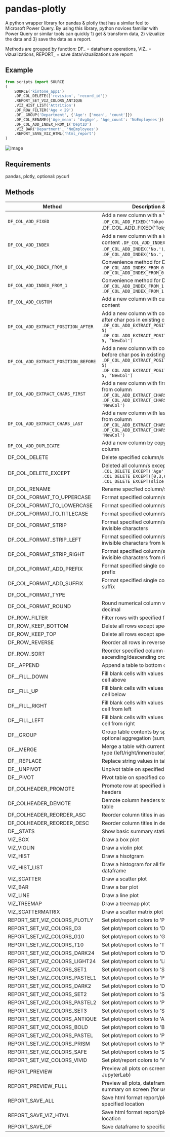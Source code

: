 # pandas-plotly

A python wrapper library for pandas & plotly that has a similar feel to Microsoft Power Query. 
By using this library, python novices familiar with Power Query or similar tools can 
quickly 1) get & transform data, 2) vizualize the data and 3) save the data as a report.

Methods are grouped by function: DF_ = dataframe operations, VIZ_ = vizualizations, REPORT_ = save data/vizualizations are report

## Example

```python
from scripts import SOURCE
(
    SOURCE('kintone_app1')
    .DF_COL_DELETE(['revision', 'record_id'])
    .REPORT_SET_VIZ_COLORS_ANTIQUE
    .VIZ_HIST_LIST('Attrition')
    .DF_ROW_FILTER('Age < 29')
    .DF__GROUP('Department', {'Age': ['mean', 'count']})
    .DF_COL_RENAME({'Age_mean': 'AvgAge', 'Age_count': 'NoEmployees'})
    .DF_COL_ADD_INDEX_FROM_1('DeptID')
    .VIZ_BAR('Department', 'NoEmployees')
    .REPORT_SAVE_VIZ_HTML('html_report')
)
```

![image](https://user-images.githubusercontent.com/87593190/133514752-5eb39b13-ca8d-4cd9-a058-2c8a411db05f.png)


## Requirements

pandas, plotly, optional: pycurl

## Methods

| Method |  Description & example
| --- | --- |
| ```DF_COL_ADD_FIXED``` | Add a new column with a 'fixed' value as content  ```.DF_COL_ADD_FIXED('Tokyo')``` ``` ```.DF_COL_ADD_FIXED('Tokyo', 'City')``` 
| ```DF_COL_ADD_INDEX``` |  Add a new column with a index/serial number as content  ```.DF_COL_ADD_INDEX()```__ ```.DF_COL_ADD_INDEX('No.')```__ ```.DF_COL_ADD_INDEX('No.', 0)```
| ```DF_COL_ADD_INDEX_FROM_0``` |  Convenience method for DF_COL_ADD_INDEX  ```.DF_COL_ADD_INDEX_FROM_0()```  ```.DF_COL_ADD_INDEX_FROM_0('No.')```
| ```DF_COL_ADD_INDEX_FROM_1``` |  Convenience method for DF_COL_ADD_INDEX  ```.DF_COL_ADD_INDEX_FROM_1()```  ```.DF_COL_ADD_INDEX_FROM_1('No.')```
| ```DF_COL_ADD_CUSTOM``` |  Add a new column with custom (lambda) content  
| ```DF_COL_ADD_EXTRACT_POSITION_AFTER``` |  Add a new column with content extracted from after char pos in existing column  ```.DF_COL_ADD_EXTRACT_POSITION_AFTER('OldCol', 5)```  ```.DF_COL_ADD_EXTRACT_POSITION_AFTER('OldCol', 5, 'NewCol')```
| ```DF_COL_ADD_EXTRACT_POSITION_BEFORE``` |  Add a new column with content extracted from before char pos in existing column  ```.DF_COL_ADD_EXTRACT_POSITION_BEFORE('OldCol', 5)```  ```.DF_COL_ADD_EXTRACT_POSITION_BEFORE('OldCol', 5, 'NewCol')```
| ```DF_COL_ADD_EXTRACT_CHARS_FIRST``` |  Add a new column with first N chars extracted from column  ```.DF_COL_ADD_EXTRACT_CHARS_FIRST('OldCol', 5)```  ```.DF_COL_ADD_EXTRACT_CHARS_FIRST('OldCol', 5, 'NewCol')```
| ```DF_COL_ADD_EXTRACT_CHARS_LAST``` |  Add a new column with last N chars extracted from column  ```.DF_COL_ADD_EXTRACT_CHARS_FIRST('OldCol', 5)```  ```.DF_COL_ADD_EXTRACT_CHARS_FIRST('OldCol', 5, 'NewCol')```
| ```DF_COL_ADD_DUPLICATE``` | Add a new column by copying an existing column
| DF_COL_DELETE |  Delete specified column/s 
| DF_COL_DELETE_EXCEPT |  Deleted all column/s except specified  ```.COL_DELETE_EXCEPT('Age')```  ```.COL_DELETE_EXCEPT([0,3,6])```  ```.COL_DELETE_EXCEPT(slice(0,3))```
| DF_COL_RENAME |  Rename specfied column/s
| DF_COL_FORMAT_TO_UPPERCASE |  Format specified column/s values to uppercase
| DF_COL_FORMAT_TO_LOWERCASE |  Format specified column/s values to lowercase
| DF_COL_FORMAT_TO_TITLECASE |  Format specified column/s values to titlecase
| DF_COL_FORMAT_STRIP |  Format specified column/s values by stripping invisible characters
| DF_COL_FORMAT_STRIP_LEFT |  Format specified column/s values by stripping invisible characters from left
| DF_COL_FORMAT_STRIP_RIGHT |  Format specified column/s values by stripping invisible characters from right
| DF_COL_FORMAT_ADD_PREFIX | Format specified single column values by adding prefix
| DF_COL_FORMAT_ADD_SUFFIX |  Format specified single column values by adding suffix
| DF_COL_FORMAT_TYPE | 
| DF_COL_FORMAT_ROUND | Round numerical column values to specified decimal  | ```.COL_FORMAT_ROUND(2)``` ```.COL_FORMAT_ROUND({'c1':2, 'c2':0})``` 
| DF_ROW_FILTER |  Filter rows with specified filter criteria
| DF_ROW_KEEP_BOTTOM |  Delete all rows except specified bottom N rows
| DF_ROW_KEEP_TOP |  Delete all rows except specified top N rows
| DF_ROW_REVERSE |  Reorder all rows in reverse order
| DF_ROW_SORT |  Reorder specified column contents in ascending/descending order
| DF__APPEND |  Append a table to bottom of current table
| DF__FILL_DOWN |  Fill blank cells with values from last non-blank cell above
| DF__FILL_UP |  Fill blank cells with values from last non-blank cell below
| DF__FILL_RIGHT |  Fill blank cells with values from last non-blank cell from left
| DF__FILL_LEFT |  Fill blank cells with values from last non-blank cell from right
| DF__GROUP |  Group table contents by specified columns with optional aggregation (sum/max/min etc)
| DF__MERGE |  Merge a table with current table with specified type (left/right/inner/outer) 
| DF__REPLACE |  Replace string values in table
| DF__UNPIVOT |  Unpivot table on specified columns
| DF__PIVOT |  Pivot table on specified columns
| DF_COLHEADER_PROMOTE |  Promote row at specified index to column headers
| DF_COLHEADER_DEMOTE |  Demote column headers to make 1st row of table
| DF_COLHEADER_REORDER_ASC |  Reorder column titles in ascending order
| DF_COLHEADER_REORDER_DESC |  Reorder column titles in descending order
| DF__STATS |  Show basic summary statistics of table contents
| VIZ_BOX |  Draw a box plot
| VIZ_VIOLIN |  Draw a violin plot
| VIZ_HIST |  Draw a hisotgram
| VIZ_HIST_LIST |  Draw a histogram for all fields in current dataframe
| VIZ_SCATTER |  Draw a scatter plot
| VIZ_BAR |  Draw a bar plot
| VIZ_LINE |  Draw a line plot
| VIZ_TREEMAP |  Draw a treemap plot
| VIZ_SCATTERMATRIX |  Draw a scatter matrix plot
| REPORT_SET_VIZ_COLORS_PLOTLY |  Set plot/report colors to 'Plotly'
| REPORT_SET_VIZ_COLORS_D3 |  Set plot/report colors to 'D3'
| REPORT_SET_VIZ_COLORS_G10 |  Set plot/report colors to 'G10'
| REPORT_SET_VIZ_COLORS_T10 |  Set plot/report colors to 'T10'
| REPORT_SET_VIZ_COLORS_DARK24 |  Set plot/report colors to 'Dark24'
| REPORT_SET_VIZ_COLORS_LIGHT24 |  Set plot/report colors to 'Light24'
| REPORT_SET_VIZ_COLORS_SET1 |  Set plot/report colors to 'Set1'
| REPORT_SET_VIZ_COLORS_PASTEL1 |  Set plot/report colors to 'Pastel1'
| REPORT_SET_VIZ_COLORS_DARK2 |  Set plot/report colors to 'Dark2'
| REPORT_SET_VIZ_COLORS_SET2 |  Set plot/report colors to 'Set2'
| REPORT_SET_VIZ_COLORS_PASTEL2 |  Set plot/report colors to 'Pastel2'
| REPORT_SET_VIZ_COLORS_SET3 |  Set plot/report colors to 'Set3'
| REPORT_SET_VIZ_COLORS_ANTIQUE |  Set plot/report colors to 'Antique'
| REPORT_SET_VIZ_COLORS_BOLD |  Set plot/report colors to 'Bold'
| REPORT_SET_VIZ_COLORS_PASTEL |  Set plot/report colors to 'Pastel'
| REPORT_SET_VIZ_COLORS_PRISM |  Set plot/report colors to 'Prism'
| REPORT_SET_VIZ_COLORS_SAFE |  Set plot/report colors to 'Safe'
| REPORT_SET_VIZ_COLORS_VIVID |  Set plot/report colors to 'Vivid'
| REPORT_PREVIEW |  Preview all plots on screen (for use in JupyterLab)
| REPORT_PREVIEW_FULL |  Preview all plots, dataframe and column summary on screen (for use in JupyterLab)
| REPORT_SAVE_ALL |  Save html format report/plots and dataframe to specified location
| REPORT_SAVE_VIZ_HTML |  Save html format report/plots to specified location
| REPORT_SAVE_DF |  Save dataframe to specified location
